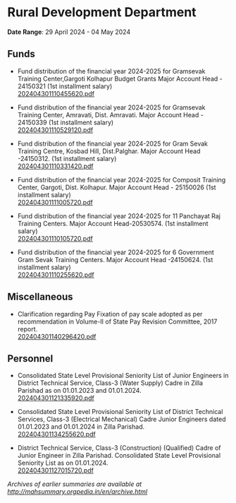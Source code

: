 # Rural Development Department

**Date Range**: 29 April 2024 - 04 May 2024


## Funds
- Fund distribution of the financial year 2024-2025 for Gramsevak Training Center,Gargoti Kolhapur Budget Grants  Major Account Head - 24150321 (1st installment salary)\
  [202404301110455620.pdf](https://gr.maharashtra.gov.in/Site/Upload/Government%20Resolutions/English/202404301110455620.pdf)

- Fund distribution of the financial year 2024-2025 for Gramsevak Training Center, Amravati, Dist. Amravati.   Major Account Head - 24150339 (1st installment salary)\
  [202404301110529120.pdf](https://gr.maharashtra.gov.in/Site/Upload/Government%20Resolutions/English/202404301110529120.pdf)

- Fund distribution of the financial year 2024-2025 for Gram Sevak Training Centre, Kosbad Hill, Dist.Palghar.  Major Account Head -24150312.  (1st installment salary)\
  [202404301110331420.pdf](https://gr.maharashtra.gov.in/Site/Upload/Government%20Resolutions/English/202404301110331420.pdf)

- Fund distribution of the financial year 2024-2025 for Composit Training Center, Gargoti, Dist. Kolhapur.   Major Account Head - 25150026 (1st installment salary)\
  [202404301111005720.pdf](https://gr.maharashtra.gov.in/Site/Upload/Government%20Resolutions/English/202404301111005720.pdf)

- Fund distribution of the financial year 2024-2025 for 11 Panchayat Raj Training Centers. Major Account Head-20530574.  (1st installment salary)\
  [202404301110105720.pdf](https://gr.maharashtra.gov.in/Site/Upload/Government%20Resolutions/English/202404301110105720.pdf)

- Fund distribution of the financial year 2024-2025 for 6 Government Gram Sevak Training Centers. Major  Account Head -24150624.  (1st installment salary)\
  [202404301110255620.pdf](https://gr.maharashtra.gov.in/Site/Upload/Government%20Resolutions/English/202404301110255620.pdf)

## Miscellaneous
- Clarification regarding Pay Fixation of pay scale adopted as per recommendation in Volume-II of State Pay Revision Committee, 2017 report.\
  [202404301140296420.pdf](https://gr.maharashtra.gov.in/Site/Upload/Government%20Resolutions/English/202404301140296420.pdf)

## Personnel
- Consolidated State Level Provisional Seniority List of Junior Engineers in District Technical Service, Class-3 (Water Supply) Cadre in Zilla Parishad as on 01.01.2023 and 01.01.2024.\
  [202404301121335920.pdf](https://gr.maharashtra.gov.in/Site/Upload/Government%20Resolutions/English/202404301121335920....pdf)

- Consolidated State Level Provisional Seniority List of District Technical Services, Class-3 (Electrical  Mechanical) Cadre Junior Engineers dated 01.01.2023 and 01.01.2024 in Zilla Parishad.\
  [202404301134255620.pdf](https://gr.maharashtra.gov.in/Site/Upload/Government%20Resolutions/English/202404301134255620.pdf)

- District Technical Service, Class-3 (Construction) (Qualified) Cadre of Junior Engineer in Zilla Parishad. Consolidated State Level Provisional Seniority List as on 01.01.2024.\
  [202404301127015720.pdf](https://gr.maharashtra.gov.in/Site/Upload/Government%20Resolutions/English/202404301127015720.pdf)


*Archives of earlier summaries are available at http://mahsummary.orgpedia.in/en/archive.html*
